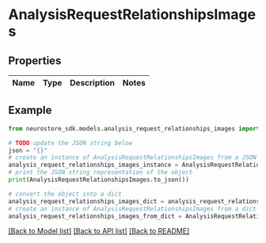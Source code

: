 # AnalysisRequestRelationshipsImages


## Properties

Name | Type | Description | Notes
------------ | ------------- | ------------- | -------------

## Example

```python
from neurostore_sdk.models.analysis_request_relationships_images import AnalysisRequestRelationshipsImages

# TODO update the JSON string below
json = "{}"
# create an instance of AnalysisRequestRelationshipsImages from a JSON string
analysis_request_relationships_images_instance = AnalysisRequestRelationshipsImages.from_json(json)
# print the JSON string representation of the object
print(AnalysisRequestRelationshipsImages.to_json())

# convert the object into a dict
analysis_request_relationships_images_dict = analysis_request_relationships_images_instance.to_dict()
# create an instance of AnalysisRequestRelationshipsImages from a dict
analysis_request_relationships_images_from_dict = AnalysisRequestRelationshipsImages.from_dict(analysis_request_relationships_images_dict)
```
[[Back to Model list]](../README.md#documentation-for-models) [[Back to API list]](../README.md#documentation-for-api-endpoints) [[Back to README]](../README.md)


